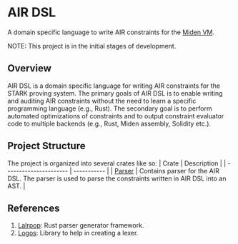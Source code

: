 # AIR DSL

A domain specific language to write AIR constraints for the [Miden VM](https://github.com/maticnetwork/miden/).

NOTE: This project is in the initial stages of development.

## Overview

AIR DSL is a domain specific language for writing AIR constraints for the STARK proving system. The primary goals of AIR DSL is to enable writing and auditing AIR constraints without the need to learn a specific programming language (e.g., Rust). The secondary goal is to perform automated optimizations of constraints and to output constraint evaluator code to multiple backends (e.g., Rust, Miden assembly, Solidity etc.).

## Project Structure

The project is organized into several crates like so:
| Crate                  | Description |
| ---------------------- | ----------- |
| [Parser](parser) | Contains parser for the AIR DSL. The parser is used to parse the constraints written in AIR DSL into an AST. |

## References
1. [Lalrpop](https://github.com/lalrpop/lalrpop/): Rust parser generator framework.
2. [Logos](https://github.com/maciejhirsz/logos/): Library to help in creating a lexer.